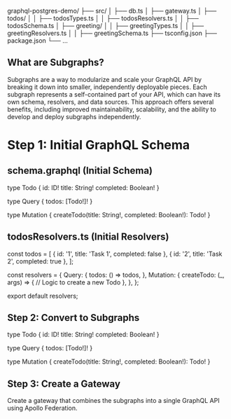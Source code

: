 graphql-postgres-demo/
├── src/
│   ├── db.ts
│   ├── gateway.ts
│   ├── todos/
│   │   ├── todosTypes.ts
│   │   ├── todosResolvers.ts
│   │   ├── todosSchema.ts
│   ├── greeting/
│   │   ├── greetingTypes.ts
│   │   ├── greetingResolvers.ts
│   │   ├── greetingSchema.ts
├── tsconfig.json
├── package.json
└── ...


## What are Subgraphs?

Subgraphs are a way to modularize and scale your GraphQL API by breaking it down into smaller, independently deployable pieces. Each subgraph represents a self-contained part of your API, which can have its own schema, resolvers, and data sources. This approach offers several benefits, including improved maintainability, scalability, and the ability to develop and deploy subgraphs independently.

# Step 1: Initial GraphQL Schema

## schema.graphql (Initial Schema)

type Todo {
  id: ID!
  title: String!
  completed: Boolean!
}

type Query {
  todos: [Todo!]!
}

type Mutation {
  createTodo(title: String!, completed: Boolean!): Todo!
}


## todosResolvers.ts (Initial Resolvers)

const todos = [
  { id: '1', title: 'Task 1', completed: false },
  { id: '2', title: 'Task 2', completed: true },
];

const resolvers = {
  Query: {
    todos: () => todos,
  },
  Mutation: {
    createTodo: (_, args) => {
      // Logic to create a new Todo
    },
  },
};

export default resolvers;


## Step 2: Convert to Subgraphs

type Todo {
  id: ID!
  title: String!
  completed: Boolean!
}

type Query {
  todos: [Todo!]!
}

type Mutation {
  createTodo(title: String!, completed: Boolean!): Todo!
}

## Step 3: Create a Gateway

Create a gateway that combines the subgraphs into a single GraphQL API using Apollo Federation.